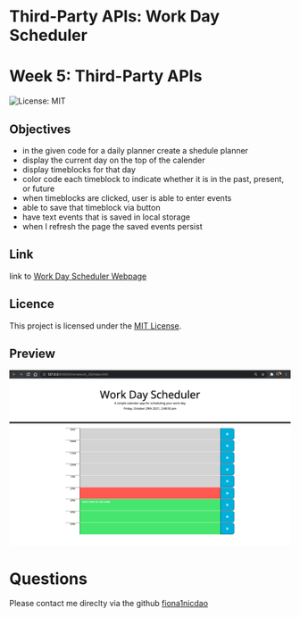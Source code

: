 # Third-Party APIs: Work Day Scheduler 
# Week 5: Third-Party APIs

![License: MIT](<https://img.shields.io/badge/License-MIT-yellow.svg>)

## Objectives 
- in the given code for a daily planner create a shedule planner 
- display the current day on the top of the calender 
- display timeblocks for that day 
- color code each timeblock to indicate whether it is in the past, present, or future 
- when timeblocks are clicked, user is able to enter events 
- able to save that timeblock via button 
- have text events that is saved in local storage 
- when I refresh the page the saved events persist

## Link 
link to [Work Day Scheduler Webpage](https://fiona1nicdao.github.io/day-scheduler/)

## Licence 
 This project is licensed under the [MIT License](https://opensource.org/licenses/MIT).

## Preview 
![WorkDayScheduler](./work-schedule-page.png)

# Questions 
Please contact me direclty via the github [fiona1nicdao](<https://github.com/fiona1nicdao>) 
